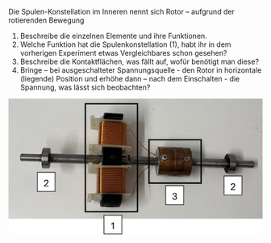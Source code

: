 Die Spulen-Konstellation im Inneren nennt sich Rotor – aufgrund der rotierenden Bewegung

1) Beschreibe die einzelnen Elemente und ihre Funktionen.
2) Welche Funktion hat die Spulenkonstellation (1), habt ihr in dem vorherigen Experiment etwas Vergleichbares schon gesehen?
3) Beschreibe die Kontaktflächen, was fällt auf, wofür benötigt man diese?
4) Bringe – bei ausgeschalteter Spannungsquelle - den Rotor in horizontale (liegende) Position und erhöhe dann – nach dem Einschalten - die Spannung, was lässt sich beobachten?

![Stator](images/Bild2.png)

